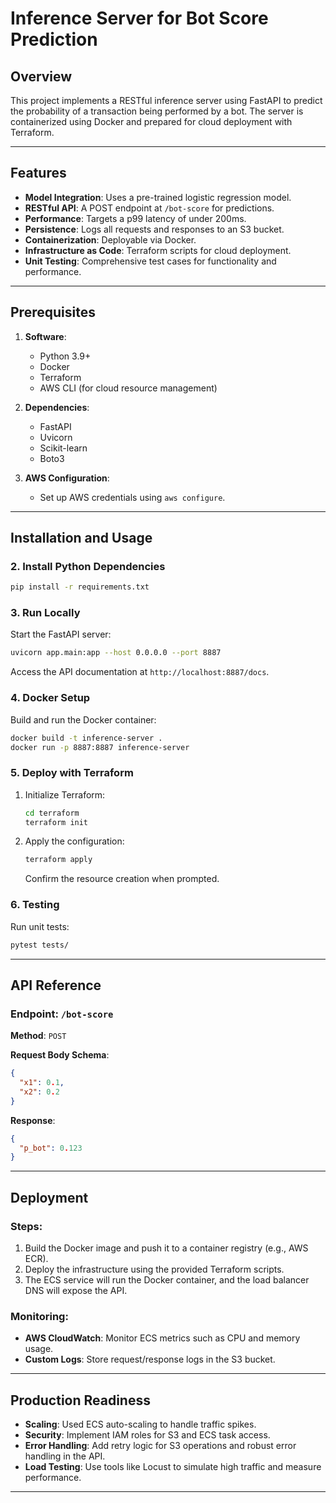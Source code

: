 # Inference Server for Bot Score Prediction

## Overview
This project implements a RESTful inference server using FastAPI to predict the probability of a transaction being performed by a bot. The server is containerized using Docker and prepared for cloud deployment with Terraform.

---

## Features
- **Model Integration**: Uses a pre-trained logistic regression model.
- **RESTful API**: A POST endpoint at `/bot-score` for predictions.
- **Performance**: Targets a p99 latency of under 200ms.
- **Persistence**: Logs all requests and responses to an S3 bucket.
- **Containerization**: Deployable via Docker.
- **Infrastructure as Code**: Terraform scripts for cloud deployment.
- **Unit Testing**: Comprehensive test cases for functionality and performance.

---

## Prerequisites
1. **Software**:
   - Python 3.9+
   - Docker
   - Terraform
   - AWS CLI (for cloud resource management)

2. **Dependencies**:
   - FastAPI
   - Uvicorn
   - Scikit-learn
   - Boto3

3. **AWS Configuration**:
   - Set up AWS credentials using `aws configure`.

---

## Installation and Usage

### 2. Install Python Dependencies
```bash
pip install -r requirements.txt
```

### 3. Run Locally
Start the FastAPI server:
```bash
uvicorn app.main:app --host 0.0.0.0 --port 8887
```
Access the API documentation at `http://localhost:8887/docs`.

### 4. Docker Setup
Build and run the Docker container:
```bash
docker build -t inference-server .
docker run -p 8887:8887 inference-server
```

### 5. Deploy with Terraform
1. Initialize Terraform:
   ```bash
   cd terraform
   terraform init
   ```
2. Apply the configuration:
   ```bash
   terraform apply
   ```
   Confirm the resource creation when prompted.

### 6. Testing
Run unit tests:
```bash
pytest tests/
```

---

## API Reference
### Endpoint: `/bot-score`
**Method**: `POST`

**Request Body Schema**:
```json
{
  "x1": 0.1,
  "x2": 0.2
}
```

**Response**:
```json
{
  "p_bot": 0.123
}
```

---

## Deployment
### Steps:
1. Build the Docker image and push it to a container registry (e.g., AWS ECR).
2. Deploy the infrastructure using the provided Terraform scripts.
3. The ECS service will run the Docker container, and the load balancer DNS will expose the API.

### Monitoring:
- **AWS CloudWatch**: Monitor ECS metrics such as CPU and memory usage.
- **Custom Logs**: Store request/response logs in the S3 bucket.

---

## Production Readiness
- **Scaling**: Used ECS auto-scaling to handle traffic spikes.
- **Security**: Implement IAM roles for S3 and ECS task access.
- **Error Handling**: Add retry logic for S3 operations and robust error handling in the API.
- **Load Testing**: Use tools like Locust to simulate high traffic and measure performance.

---

